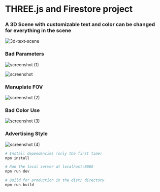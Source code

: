 
# THREE.js and Firestore project
 
 ### A 3D Scene with customizable text and color can be changed for everything in the scene

![3d-text-scene](https://github.com/kemdev/3d-text-scene/assets/23372891/5da9ed59-7b9f-4cda-9aeb-c69b7aa662b0)

### Bad Parameters
![screenshot (1)](https://github.com/kemdev/3d-text-scene/assets/23372891/ec481231-70a1-446a-88c3-600cade7c001)


![screenshot](https://github.com/kemdev/3d-text-scene/assets/23372891/4515105e-9b9a-456a-9aa3-88b3495f325b)

### Manuplate FOV

![screenshot (2)](https://github.com/kemdev/3d-text-scene/assets/23372891/7f92f893-ce26-4bcd-8145-27ee591d9a09)

### Bad Color Use
![screenshot (3)](https://github.com/kemdev/3d-text-scene/assets/23372891/1f4b10f5-127c-4c5c-b0c9-8e16f3cc823f)

### Advertising Style
![screenshot (4)](https://github.com/kemdev/3d-text-scene/assets/23372891/e97e2984-9bf6-42e0-840f-19148d1f2cdf)

``` bash
# Install dependencies (only the first time)
npm install

# Run the local server at localhost:8080
npm run dev

# Build for production in the dist/ directory
npm run build
```
